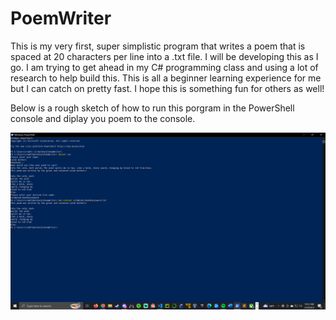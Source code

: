 # PoemWriter
This is my very first, super simplistic program that writes a poem that is spaced at 20 characters per line into a .txt file.
I will be developing this as I go. I am trying to get ahead in my C# programming class and using a lot of research to help build this.
This is all a beginner learning experience for me but I can catch on pretty fast.
I hope this is something fun for others as well!

Below is a rough sketch of how to run this porgram in the PowerShell console and diplay you poem to the console. 

![](HowToRunInPS.png)
